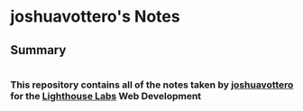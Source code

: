 # joshuavottero's Notes

## Summary
#
### This repository contains all of the notes taken by [joshuavottero](https://github.com/joshuavottero) for the [Lighthouse Labs](https://www.lighthouselabs.ca/) Web Development
